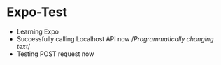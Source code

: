 # Expo-Test
  - Learning Expo
  - Successfully calling Localhost API now /*Programmatically changing text*/
  - Testing POST request now
